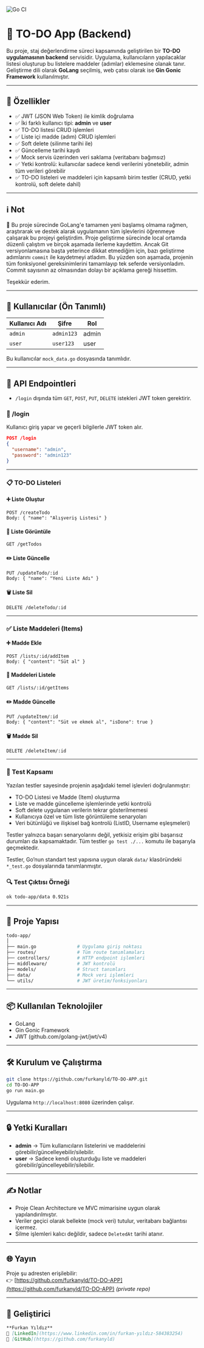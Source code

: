 ![Go CI](https://github.com/furkanyld/TO-DO-APP/actions/workflows/go.yml/badge.svg?branch=master)

# 📝 TO-DO App (Backend)

Bu proje, staj değerlendirme süreci kapsamında geliştirilen bir **TO-DO uygulamasının backend** servisidir. Uygulama, kullanıcıların yapılacaklar listesi oluşturup bu listelere maddeler (adımlar) eklemesine olanak tanır. Geliştirme dili olarak **GoLang** seçilmiş, web çatısı olarak ise **Gin Gonic Framework** kullanılmıştır.

---

## 🚀 Özellikler

- ✅ JWT (JSON Web Token) ile kimlik doğrulama
- ✅ İki farklı kullanıcı tipi: **admin** ve **user**
- ✅ TO-DO listesi CRUD işlemleri
- ✅ Liste içi madde (adım) CRUD işlemleri
- ✅ Soft delete (silinme tarihi ile)
- ✅ Güncelleme tarihi kaydı
- ✅ Mock servis üzerinden veri saklama (veritabanı bağımsız)
- ✅ Yetki kontrolü: kullanıcılar sadece kendi verilerini yönetebilir, admin tüm verileri görebilir
- ✅ TO-DO listeleri ve maddeleri için kapsamlı birim testler (CRUD, yetki kontrolü, soft delete dahil)

---

## ℹ️ Not

🧭 Bu proje sürecinde GoLang'e tamamen yeni başlamış olmama rağmen, araştırarak ve destek alarak uygulamanın tüm işlevlerini öğrenmeye çalışarak bu projeyi geliştirdim. Proje geliştirme sürecinde local ortamda düzenli çalıştım ve birçok aşamada ilerleme kaydettim. Ancak Git versiyonlamasına başta yeterince dikkat etmediğim için, bazı geliştirme adımlarını `commit` ile kaydetmeyi atladım. Bu yüzden son aşamada, projenin tüm fonksiyonel gereksinimlerini tamamlayıp tek seferde versiyonladım. Commit sayısının az olmasından dolayı bir açıklama gereği hissettim.
 
Teşekkür ederim.

---

## 👤 Kullanıcılar (Ön Tanımlı)

| Kullanıcı Adı | Şifre     | Rol   |
|---------------|-----------|-------|
| `admin`       | `admin123`| admin |
| `user`        | `user123` | user  |

Bu kullanıcılar `mock_data.go` dosyasında tanımlıdır.

---

## 🧪 API Endpointleri

- `/login` dışında tüm `GET`, `POST`, `PUT`, `DELETE` istekleri JWT token gerektirir.

### 🔐 /login
Kullanıcı giriş yapar ve geçerli bilgilerle JWT token alır.
```json
POST /login
{
  "username": "admin",
  "password": "admin123"
}
```

---

### 📋 TO-DO Listeleri

#### ➕ Liste Oluştur
```http
POST /createTodo
Body: { "name": "Alışveriş Listesi" }
```

#### 📖 Liste Görüntüle
```http
GET /getTodos
```

#### ✏️ Liste Güncelle
```http
PUT /updateTodo/:id
Body: { "name": "Yeni Liste Adı" }
```

#### 🗑️ Liste Sil
```http
DELETE /deleteTodo/:id
```

---

### ✅ Liste Maddeleri (Items)

#### ➕ Madde Ekle
```http
POST /lists/:id/addItem
Body: { "content": "Süt al" }
```

#### 📖 Maddeleri Listele
```http
GET /lists/:id/getItems
```

#### ✏️ Madde Güncelle
```http
PUT /updateItem/:id
Body: { "content": "Süt ve ekmek al", "isDone": true }
```

#### 🗑️ Madde Sil
```http
DELETE /deleteItem/:id
```

---

### 📌 Test Kapsamı

Yazılan testler sayesinde projenin aşağıdaki temel işlevleri doğrulanmıştır:

- TO-DO Listesi ve Madde (Item) oluşturma
- Liste ve madde güncelleme işlemlerinde yetki kontrolü
- Soft delete uygulanan verilerin tekrar gösterilmemesi
- Kullanıcıya özel ve tüm liste görüntüleme senaryoları
- Veri bütünlüğü ve ilişkisel bağ kontrolü (ListID, Username eşleşmeleri)

Testler yalnızca başarı senaryolarını değil, yetkisiz erişim gibi başarısız durumları da kapsamaktadır. Tüm testler `go test ./...` komutu ile başarıyla geçmektedir.

Testler, Go’nun standart test yapısına uygun olarak `data/` klasöründeki `*_test.go` dosyalarında tanımlanmıştır.

### 🔍 Test Çıktısı Örneği
```bash
ok todo-app/data 0.921s
```

---

## 📁 Proje Yapısı

```bash
todo-app/
│
├── main.go               # Uygulama giriş noktası
├── routes/               # Tüm route tanımlamaları
├── controllers/          # HTTP endpoint işlemleri
├── middleware/           # JWT kontrolü
├── models/               # Struct tanımları
├── data/                 # Mock veri işlemleri
└── utils/                # JWT üretim/fonksiyonları
```

---

## 📦 Kullanılan Teknolojiler

- GoLang
- Gin Gonic Framework
- JWT (github.com/golang-jwt/jwt/v4)

---

## 🛠️ Kurulum ve Çalıştırma

```bash
git clone https://github.com/furkanyld/TO-DO-APP.git
cd TO-DO-APP
go run main.go
```

Uygulama `http://localhost:8080` üzerinden çalışır.

---

## 🔒 Yetki Kuralları

- **admin** → Tüm kullanıcıların listelerini ve maddelerini görebilir/güncelleyebilir/silebilir.
- **user** → Sadece kendi oluşturduğu liste ve maddeleri görebilir/güncelleyebilir/silebilir.

---

## ✍️ Notlar

- Proje Clean Architecture ve MVC mimarisine uygun olarak yapılandırılmıştır.
- Veriler geçici olarak bellekte (mock veri) tutulur, veritabanı bağlantısı içermez.
- Silme işlemleri kalıcı değildir, sadece `DeletedAt` tarihi atanır.

---

## 🌐 Yayın

Proje şu adresten erişilebilir:  
👉 [https://github.com/furkanyld/TO-DO-APP](https://github.com/furkanyld/TO-DO-APP) *(private repo)*

---

## 📩 Geliştirici

```markdown
**Furkan Yıldız**  
🔗 [LinkedIn](https://www.linkedin.com/in/furkan-yıldız-584383254)  
🔗 [GitHub](https://github.com/furkanyld)

